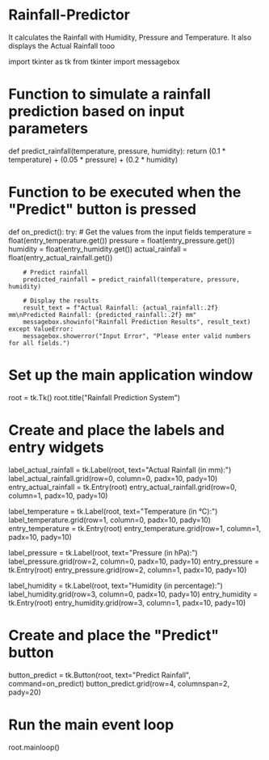 # Rainfall-Predictor
It calculates the Rainfall with Humidity, Pressure and Temperature. It also displays the Actual Rainfall tooo

import tkinter as tk
from tkinter import messagebox

# Function to simulate a rainfall prediction based on input parameters
def predict_rainfall(temperature, pressure, humidity):
    return (0.1 * temperature) + (0.05 * pressure) + (0.2 * humidity)

# Function to be executed when the "Predict" button is pressed
def on_predict():
    try:
        # Get the values from the input fields
        temperature = float(entry_temperature.get())
        pressure = float(entry_pressure.get())
        humidity = float(entry_humidity.get())
        actual_rainfall = float(entry_actual_rainfall.get())

        # Predict rainfall
        predicted_rainfall = predict_rainfall(temperature, pressure, humidity)

        # Display the results
        result_text = f"Actual Rainfall: {actual_rainfall:.2f} mm\nPredicted Rainfall: {predicted_rainfall:.2f} mm"
        messagebox.showinfo("Rainfall Prediction Results", result_text)
    except ValueError:
        messagebox.showerror("Input Error", "Please enter valid numbers for all fields.")

# Set up the main application window
root = tk.Tk()
root.title("Rainfall Prediction System")

# Create and place the labels and entry widgets
label_actual_rainfall = tk.Label(root, text="Actual Rainfall (in mm):")
label_actual_rainfall.grid(row=0, column=0, padx=10, pady=10)
entry_actual_rainfall = tk.Entry(root)
entry_actual_rainfall.grid(row=0, column=1, padx=10, pady=10)

label_temperature = tk.Label(root, text="Temperature (in °C):")
label_temperature.grid(row=1, column=0, padx=10, pady=10)
entry_temperature = tk.Entry(root)
entry_temperature.grid(row=1, column=1, padx=10, pady=10)

label_pressure = tk.Label(root, text="Pressure (in hPa):")
label_pressure.grid(row=2, column=0, padx=10, pady=10)
entry_pressure = tk.Entry(root)
entry_pressure.grid(row=2, column=1, padx=10, pady=10)

label_humidity = tk.Label(root, text="Humidity (in percentage):")
label_humidity.grid(row=3, column=0, padx=10, pady=10)
entry_humidity = tk.Entry(root)
entry_humidity.grid(row=3, column=1, padx=10, pady=10)

# Create and place the "Predict" button
button_predict = tk.Button(root, text="Predict Rainfall", command=on_predict)
button_predict.grid(row=4, columnspan=2, pady=20)

# Run the main event loop
root.mainloop()
